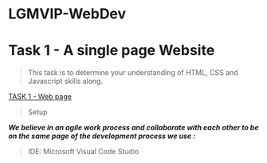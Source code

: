 # LGMVIP-WebDev

# Task 1 - A single page Website

> This task is to determine your understanding of HTML, CSS and Javascript skills along.

[TASK 1 - Web page](https://utkarshgupta22.github.io/LGMVIP-WebDev/task-1/)

> Setup

_**We believe in an agile work process and collaborate with each other to be on the same page of the development process we use :**_

> IDE: Microsoft Visual Code Studio
